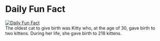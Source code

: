 # Daily Fun Fact
[![Daily Fun Fact](https://github.com/huy2x/daily-fun-facts/actions/workflows/daily-fun-facts.yml/badge.svg)](https://github.com/huy2x/daily-fun-facts/actions/workflows/daily-fun-facts.yml)<br/>
The oldest cat to give birth was Kitty who, at the age of 30, gave birth to two kittens. During her life, she gave birth to 218 kittens.
